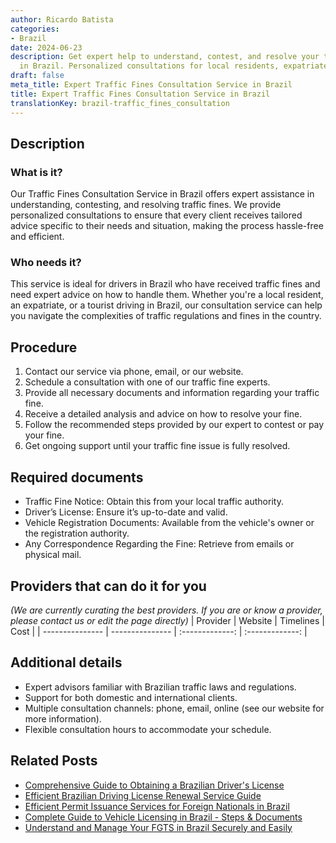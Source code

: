 ```yaml
---
author: Ricardo Batista
categories:
- Brazil
date: 2024-06-23
description: Get expert help to understand, contest, and resolve your traffic fines
  in Brazil. Personalized consultations for local residents, expatriates, and tourists.
draft: false
meta_title: Expert Traffic Fines Consultation Service in Brazil
title: Expert Traffic Fines Consultation Service in Brazil
translationKey: brazil-traffic_fines_consultation
---
```



## Description
### What is it?
Our Traffic Fines Consultation Service in Brazil offers expert assistance in understanding, contesting, and resolving traffic fines. We provide personalized consultations to ensure that every client receives tailored advice specific to their needs and situation, making the process hassle-free and efficient.

### Who needs it?
This service is ideal for drivers in Brazil who have received traffic fines and need expert advice on how to handle them. Whether you're a local resident, an expatriate, or a tourist driving in Brazil, our consultation service can help you navigate the complexities of traffic regulations and fines in the country.

## Procedure

1. Contact our service via phone, email, or our website.
2. Schedule a consultation with one of our traffic fine experts.
3. Provide all necessary documents and information regarding your traffic fine.
4. Receive a detailed analysis and advice on how to resolve your fine.
5. Follow the recommended steps provided by our expert to contest or pay your fine.
6. Get ongoing support until your traffic fine issue is fully resolved.


## Required documents

- Traffic Fine Notice: Obtain this from your local traffic authority.
- Driver’s License: Ensure it’s up-to-date and valid.
- Vehicle Registration Documents: Available from the vehicle's owner or the registration authority.
- Any Correspondence Regarding the Fine: Retrieve from emails or physical mail.


## Providers that can do it for you
_(We are currently curating the best providers. If you are or know a provider, please contact us or edit the page directly)_
| Provider        |     Website     |     Timelines    |       Cost      |
| --------------- | --------------- |  :-------------: | :-------------: |

## Additional details

- Expert advisors familiar with Brazilian traffic laws and regulations.
- Support for both domestic and international clients.
- Multiple consultation channels: phone, email, online (see our website for more information).
- Flexible consultation hours to accommodate your schedule.

## Related Posts

- [Comprehensive Guide to Obtaining a Brazilian Driver's License](https://tramitit.com/english/guides/brazil/driving_license/)
- [Efficient Brazilian Driving License Renewal Service Guide](https://tramitit.com/english/guides/brazil/driving_license_renewal/)
- [Efficient Permit Issuance Services for Foreign Nationals in Brazil](https://tramitit.com/english/guides/brazil/permit_issuance/)
- [Complete Guide to Vehicle Licensing in Brazil - Steps & Documents](https://tramitit.com/english/guides/brazil/vehicle_licensing/)
- [Understand and Manage Your FGTS in Brazil Securely and Easily](https://tramitit.com/english/guides/brazil/fgts_consultation/)